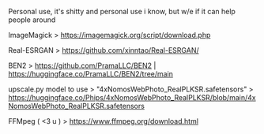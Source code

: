 Personal use, it's shitty and personal use i know, but w/e if it can help people around

ImageMagick > https://imagemagick.org/script/download.php

Real-ESRGAN > https://github.com/xinntao/Real-ESRGAN/

BEN2 > https://github.com/PramaLLC/BEN2   |   https://huggingface.co/PramaLLC/BEN2/tree/main

upscale.py model to use > "4xNomosWebPhoto_RealPLKSR.safetensors"  > https://huggingface.co/Phips/4xNomosWebPhoto_RealPLKSR/blob/main/4xNomosWebPhoto_RealPLKSR.safetensors

FFMpeg ( <3 u ) > https://www.ffmpeg.org/download.html
